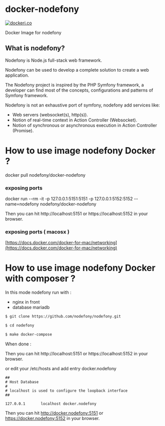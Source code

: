 # docker-nodefony

[![dockeri.co](http://dockeri.co/image/nodefony/docker-nodefony)](https://hub.docker.com/r/nodefony/docker-nodefony/)


Docker Image for nodefony


## What is nodefony?

Nodefony is Node.js full-stack web framework.

Nodefony can be used to develop a complete solution to create a web application.

The Nodefony project is inspired by the PHP Symfony framework, a developer can find most of the concepts, configurations and patterns of Symfony framework.

Nodefony is not an exhaustive port of symfony, nodefony add services like:

 - Web servers (websocket(s), http(s)).
 - Notion of real-time context in Action Controller (Websocket).
 - Notion of synchronous or asynchronous execution in Action Controller (Promise).


# How to use image nodefony Docker ?

docker pull nodefony/docker-nodefony


### exposing  ports

docker run  --rm -it -p 127.0.0.1:5151:5151  -p 127.0.0.1:5152:5152   --name=nodefony nodefony/docker-nodefony

Then you can hit http://localhost:5151 or https://localhost:5152 in your browser.


### exposing  ports ( macosx )


[https://docs.docker.com/docker-for-mac/networking](https://docs.docker.com/docker-for-mac/networking)



# How to use image nodefony Docker with composer  ?

In this mode nodefony run with : 
 
 - nginx in front  
 - database  mariadb


```bash
$ git clone https://github.com/nodefony/nodefony.git

$ cd nodefony

$ make docker-compose

```

When done : 

Then you can hit http://localhost:5151 or https://localhost:5152 in your browser.


or edit your /etc/hosts  and add entry docker.nodefony

```
##
# Host Database
#
# localhost is used to configure the loopback interface
##

127.0.0.1       localhost docker.nodefony

```

Then you can hit http://docker.nodefony:5151 or https://docker.nodefony:5152 in your browser.


